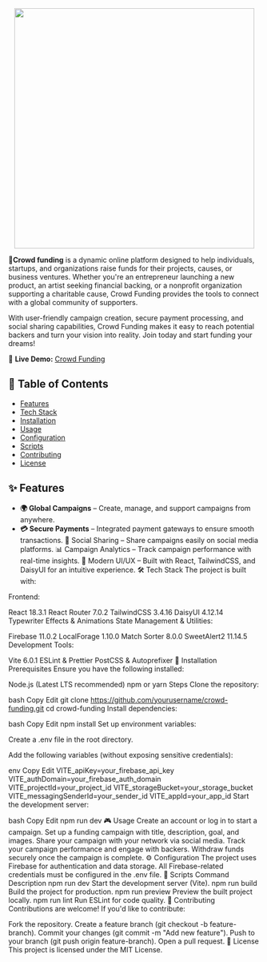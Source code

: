 
<div align="center">

 <a href="https://inspiring-cendol-2005b3.netlify.app/" target="_blank">
     <img height="480" src="https://i.ibb.co.com/pjvG73g6/Crowd-funding.png"  />
  </a>

</div>
<p>


</p>

**📢Crowd funding** is a dynamic online platform designed to help individuals, startups, and organizations raise funds for their projects, causes, or business ventures. Whether you're an entrepreneur launching a new 
 product, an artist seeking financial backing, or a nonprofit organization supporting a charitable cause, Crowd Funding provides the tools to connect with a global community of supporters.


<p>
 With user-friendly campaign creation, secure payment processing, and social sharing capabilities, Crowd Funding makes it easy to reach potential backers and turn your vision into reality. Join today and start 
 funding your dreams!
</p>


🚀 **Live Demo:** [Crowd Funding](https://inspiring-cendol-2005b3.netlify.app/)



## 📖 Table of Contents
- [Features](#features)
- [Tech Stack](#tech-stack)
- [Installation](#Installation)
- [Usage](#Usage)
- [Configuration](#Configuration)
- [Scripts](#Scripts)
- [Contributing](#Contributing)
- [License](#License)


## ✨ Features
- **🌍 Global Campaigns** – Create, manage, and support campaigns from anywhere.
- **💳 Secure Payments** – Integrated payment gateways to ensure smooth transactions.
📣 Social Sharing – Share campaigns easily on social media platforms.
📊 Campaign Analytics – Track campaign performance with real-time insights.
🎨 Modern UI/UX – Built with React, TailwindCSS, and DaisyUI for an intuitive experience.
🛠 Tech Stack
The project is built with:

Frontend:

React 18.3.1
React Router 7.0.2
TailwindCSS 3.4.16
DaisyUI 4.12.14
Typewriter Effects & Animations
State Management & Utilities:

Firebase 11.0.2
LocalForage 1.10.0
Match Sorter 8.0.0
SweetAlert2 11.14.5
Development Tools:

Vite 6.0.1
ESLint & Prettier
PostCSS & Autoprefixer
🚀 Installation
Prerequisites
Ensure you have the following installed:

Node.js (Latest LTS recommended)
npm or yarn
Steps
Clone the repository:

bash
Copy
Edit
git clone https://github.com/yourusername/crowd-funding.git
cd crowd-funding
Install dependencies:

bash
Copy
Edit
npm install
Set up environment variables:

Create a .env file in the root directory.

Add the following variables (without exposing sensitive credentials):

env
Copy
Edit
VITE_apiKey=your_firebase_api_key
VITE_authDomain=your_firebase_auth_domain
VITE_projectId=your_project_id
VITE_storageBucket=your_storage_bucket
VITE_messagingSenderId=your_sender_id
VITE_appId=your_app_id
Start the development server:

bash
Copy
Edit
npm run dev
🎮 Usage
Create an account or log in to start a campaign.
Set up a funding campaign with title, description, goal, and images.
Share your campaign with your network via social media.
Track your campaign performance and engage with backers.
Withdraw funds securely once the campaign is complete.
⚙️ Configuration
The project uses Firebase for authentication and data storage.
All Firebase-related credentials must be configured in the .env file.
📜 Scripts
Command	Description
npm run dev	Start the development server (Vite).
npm run build	Build the project for production.
npm run preview	Preview the built project locally.
npm run lint	Run ESLint for code quality.
🤝 Contributing
Contributions are welcome! If you'd like to contribute:

Fork the repository.
Create a feature branch (git checkout -b feature-branch).
Commit your changes (git commit -m "Add new feature").
Push to your branch (git push origin feature-branch).
Open a pull request.
📄 License
This project is licensed under the MIT License.

